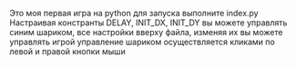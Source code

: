 Это моя первая игра на python
для запуска выполните index.py 
Настраивая констранты DELAY, INIT_DX, INIT_DY
вы можете управлять синим шариком,
все настройки вверху файла, изменяя их вы можете управлять игрой
управление шариком осуществляется кликами по левой и правой кнопки
мыши